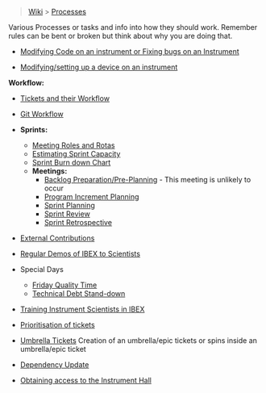 > [Wiki](Home) > [Processes](Processes)

Various Processes or tasks and info into how they should work. Remember rules can be bent or broken but think about why you are doing that.

- [Modifying Code on an instrument or Fixing bugs on an Instrument](Modifying-Code-on-an-instrument)

- [Modifying/setting up a device on an instrument](Modifying-Device-on-an-Instrument)

**Workflow:**
- [Tickets and their Workflow](Tickets-and-their-Workflow)
- [Git Workflow](https://github.com/ISISComputingGroup/ibex_developers_manual/wiki/Git-workflow)
-  **Sprints:**
    - [Meeting Roles and Rotas](Meeting-Roles-and-Rotas)
    - [Estimating Sprint Capacity](Estimating-Sprint-Capacity)
    - [Sprint Burn down Chart](Sprint-Burn-down-Chart)
    - **Meetings:**
        - [Backlog Preparation/Pre-Planning](Backlog-Preparation) - This meeting is unlikely to occur
        - [Program Increment Planning](PI-Planning)
        - [Sprint Planning](Sprint-Planning)
        - [Sprint Review](Sprint-Review)
        - [Sprint Retrospective](Sprint-Retrospective)

- [External Contributions](External-Contributions)

- [Regular Demos of IBEX to Scientists](Regular-Demos-of-IBEX-to-Scientists) 

- Special Days
    - [Friday Quality Time](Friday-Quality-Time) 
    - [Technical Debt Stand-down](Technical-Debt-Stand-down)

- [Training Instrument Scientists in IBEX](Training-Instrument-Scientists-in-IBEX)

- [Prioritisation of tickets](Prioritisation-of-Tickets)

- [Umbrella Tickets](Umbrella-Tickets) Creation of an umbrella/epic tickets or spins inside an umbrella/epic ticket

- [Dependency Update](Dependency-updates)

- [Obtaining access to the Instrument Hall](Obtaining-access-to-the-Instrument-Hall)
